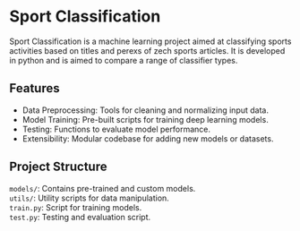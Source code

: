 # Sport Classification
Sport Classification is a machine learning project aimed at classifying sports activities based on titles and perexs of zech sports articles. It is developed in python and is aimed to compare a range of classifier types.


## Features
* Data Preprocessing: Tools for cleaning and normalizing input data.
* Model Training: Pre-built scripts for training deep learning models.
* Testing: Functions to evaluate model performance.
* Extensibility: Modular codebase for adding new models or datasets.

  
## Project Structure

```models/```: Contains pre-trained and custom models.  
```utils/```: Utility scripts for data manipulation.  
```train.py```: Script for training models.  
```test.py```: Testing and evaluation script.  
